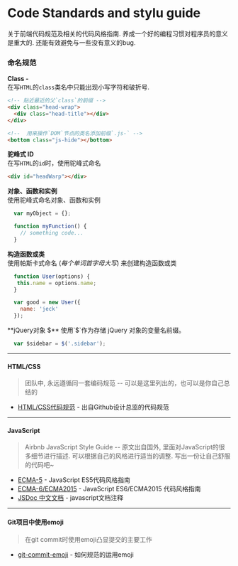 # Code Standards and stylu guide

关于前端代码规范及相关的代码风格指南. 养成一个好的编程习惯对程序员的意义是重大的. 还能有效避免与一些没有意义的bug.

### 命名规范

**Class -**  
在写`HTML`的`class`类名中只能出现小写字符和破折号.
``` html
<!-- 贴近最近的父`class`的前缀 -->
<div class="head-wrap">
  <div class="head-title"></div>
</div>

<!--  用来操作`DOM`节点的类名添加前缀`.js-` -->
<bottom class="js-hide"></bottom>
```

**驼峰式 ID**  
在写`HTML`的`id`时，使用驼峰式命名
``` html
<div id="headWarp"></div>
```

**对象、函数和实例**  
使用驼峰式命名对象、函数和实例
``` JavaScript
  var myObject = {};

  function myFunction() {
    // something code...
  }
```

**构造函数或类**  
使用帕斯卡式命名 (*每个单词首字母大写*) 来创建构造函数或类
``` JavaScript
  function User(options) {
   this.name = options.name;
  }

  var good = new User({
    name: 'jeck'
  });
```

**jQuery对象 $**   
使用`$`作为存储 jQuery 对象的变量名前缀。
``` JavaScript
  var $sidebar = $('.sidebar');
```

---

#### HTML/CSS
> 团队中, 永远遵循同一套编码规范 -- 可以是这里列出的，也可以是你自己总结的

- [HTML/CSS代码规范](http://codeguide.bootcss.com) - 出自Github设计总监的代码规范

---

#### JavaScript
> Airbnb JavaScript Style Guide -- 原文出自国外, 里面对JavaScript的很多细节进行描述. 可以根据自己的风格进行适当的调整. 写出一份让自己舒服的代码吧~

- [ECMA-5](https://github.com/anran758/Front-End-Lab/tree/master/Code-Guide/ECMA-5) - JavaScript ES5代码风格指南  
- [ECMA-6/ECMA2015](https://github.com/anran758/Front-End-Lab/tree/master/Code-Guide/ECMA-6) - JavaScript ES6/ECMA2015 代码风格指南
- [JSDoc 中文文档](http://www.css88.com/doc/jsdoc/) - javascript文档注释

---

#### Git项目中使用emoji
> 在git commit时使用emoji凸显提交的主要工作
- [git-commit-emoji](https://github.com/anran758/Front-End-Lab/tree/master/Code-Guide/git-commit-emoji) - 如何规范的运用emoji 